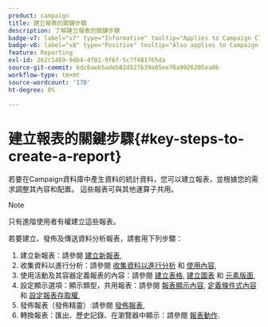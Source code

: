 ```yaml
---
product: campaign
title: 建立報表的關鍵步驟
description: 了解建立報表的關鍵步驟
badge-v7: label="v7" type="Informative" tooltip="Applies to Campaign Classic v7"
badge-v8: label="v8" type="Positive" tooltip="Also applies to Campaign v8"
feature: Reporting
exl-id: 262c1469-94b4-4f81-9f6f-5c7f481765da
source-git-commit: 6dc6aeb5adeb82d527b39a05ee70a9926205ea0b
workflow-type: tm+mt
source-wordcount: '170'
ht-degree: 0%

---
```


# 建立報表的關鍵步驟{#key-steps-to-create-a-report}



若要在Campaign資料庫中產生資料的統計資料，您可以建立報表，並根據您的需求調整其內容和配置。 這些報表可與其他運算子共用。

>[!NOTE]
>
>只有進階使用者有權建立這些報表。

若要建立、發佈及傳送資料分析報表，請套用下列步驟：

1. 建立新報表：請參閱 [建立新報表](../../reporting/using/creating-a-new-report.md),
1. 收集資料以進行分析：請參閱 [收集資料以進行分析](../../reporting/using/collecting-data-to-analyze.md) 和 [使用內容](../../reporting/using/using-the-context.md),
1. 使用活動及其容器定義報表的內容：請參閱 [建立表格](../../reporting/using/creating-a-table.md), [建立圖表](../../reporting/using/creating-a-chart.md) 和 [元素版面](../../reporting/using/element-layout.md),
1. 設定顯示選項：顯示類型，共用報表：請參閱 [報表顯示內容](../../reporting/using/configuring-access-to-the-report.md#report-display-context), [定義條件式內容](../../reporting/using/defining-a-conditional-content.md) 和 [設定報表存取權](../../reporting/using/configuring-access-to-the-report.md),
1. 發佈報表（發佈精靈）:請參閱 [發佈報表](../../reporting/using/configuring-access-to-the-report.md#publishing-the-report),
1. 轉換報表：匯出、歷史記錄、在瀏覽器中顯示：請參閱 [報表動作](../../reporting/using/actions-on-reports.md).
